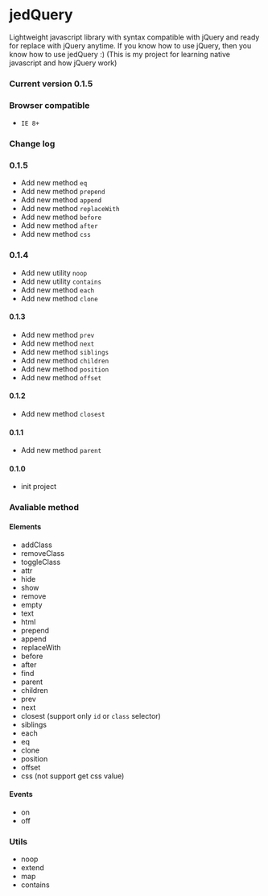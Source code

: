 jedQuery
========
Lightweight javascript library with syntax compatible with jQuery and ready for replace with jQuery anytime.
If you know how to use jQuery, then you know how to use jedQuery :)
(This is my project for learning native javascript and how jQuery work)

### Current version 0.1.5


### Browser compatible
- `IE 8+`


### Change log

### 0.1.5
- Add new method `eq`
- Add new method `prepend`
- Add new method `append`
- Add new method `replaceWith`
- Add new method `before`
- Add new method `after`
- Add new method `css`


### 0.1.4
- Add new utility `noop`
- Add new utility `contains`
- Add new method `each`
- Add new method `clone`


#### 0.1.3
- Add new method `prev`
- Add new method `next`
- Add new method `siblings`
- Add new method `children`
- Add new method `position`
- Add new method `offset`

#### 0.1.2
- Add new method `closest`

#### 0.1.1
- Add new method `parent`

#### 0.1.0
- init project


### Avaliable method

#### Elements
- addClass
- removeClass
- toggleClass
- attr
- hide
- show
- remove
- empty
- text
- html
- prepend
- append
- replaceWith
- before
- after
- find
- parent
- children
- prev
- next
- closest (support only `id` or `class` selector)
- siblings
- each
- eq
- clone
- position
- offset
- css (not support get css value)


#### Events
- on
- off


### Utils
- noop
- extend
- map
- contains
